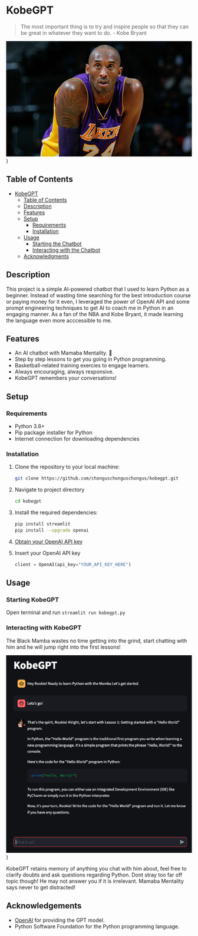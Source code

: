 # KobeGPT
> The most important thing is to try and inspire people so that they can be great in whatever they want to do.
> \- Kobe Bryant

![kobe wallpaper](https://github.com/chonguschonguschongus/kobegpt/blob/main/kobe%20bryant%20wallpaper.jpg))
## Table of Contents
- [KobeGPT](#kobegpt)
  - [Table of Contents](#table-of-contents)
  - [Description](#description)
  - [Features](#features)
  - [Setup](#setup)
    - [Requirements](#requirements)
    - [Installation](#installation)
  - [Usage](#usage)
    - [Starting the Chatbot](#starting-the-chatbot)
    - [Interacting with the Chatbot](#interacting-with-the-chatbot)
  - [Acknowledgments](#acknowledgments)

## Description

This project is a simple AI-powered chatbot that I used to learn Python as a beginner. Instead of wasting time searching for the best introduction course or paying money for it even, I leveraged the power of OpenAI API and some prompt engineering techniques to get AI to coach me in Python in an engaging manner. As a fan of the NBA and Kobe Bryant, it made learning the language even more acccessible to me. 

## Features

- An AI chatbot with Mamaba Mentality. 🐍
- Step by step lessons to get you going in Python programming.
- Basketball-related training exercies to engage learners.
- Always encouraging, always responsive.
- KobeGPT remembers your conversations!

## Setup

### Requirements

- Python 3.8+
- Pip package installer for Python
- Internet connection for downloading dependencies

### Installation

1. Clone the repository to your local machine:
   ```bash
   git clone https://github.com/chonguschonguschongus/kobegpt.git
   ```

2. Navigate to project directory
   ```bash
   cd kobegpt
   ```

3. Install the required dependencies:
   ```bash
   pip install streamlit
   pip install --upgrade openai
   ```

4. [Obtain your OpenAI API key](https://platform.openai.com/docs/quickstart?context=python)

5. Insert your OpenAI API key
   ```python
   client = OpenAI(api_key="YOUR_API_KEY_HERE")
   ```

## Usage
### Starting KobeGPT
Open terminal and run `streamlit run kobegpt.py`

### Interacting with KobeGPT
The Black Mamba wastes no time getting into the grind, start chatting with him and he will jump right into the first lessons!

![kobegpt example](https://github.com/chonguschonguschongus/kobegpt/blob/main/kobegpt%20intro%20example.png))

KobeGPT retains memory of anything you chat with him about, feel free to clarify doubts and ask questions regarding Python. Dont stray too far off topic though! He may not answer you if it is irrelevant. Mamaba Mentality says never to get distracted!

## Acknowledgements 
-  [OpenAI](https://openai.com/product) for providing the GPT model.
-  Python Software Foundation for the Python programming language.



